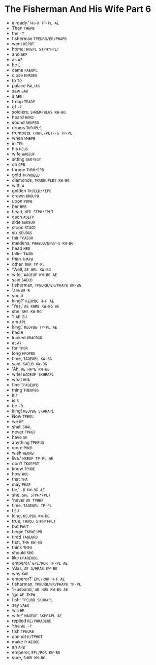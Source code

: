 # The Fisherman And His Wife Part 6

* already.' `HR-R TP-PL AE`
* Then `THEPB`
* the `-T`
* fisherman `TPEURB/ER/PHAPB`
* went `WEPBT`
* home; `HOEPL STPH*FPLT`
* and `SKP`
* as `AZ`
* he `E`
* came `KAEUPL`
* close `KHROES`
* to `TO`
* palace `PAL/AS`
* saw `SAU`
* a `AEU`
* troop `TRAOP`
* of `-F`
* soldiers, `SHRERPBLGS KW-BG`
* heard `HERD`
* sound `SOUPBD`
* drums `TKRUPLS`
* trumpets. `TRUPL/PET/-S TP-PL`
* when `WHEPB`
* in `TPH`
* his `HEUS`
* wife `WAOEUF`
* sitting `SAO*EGT`
* on `OPB`
* throne `THRO*EPB`
* gold `TKPWOELD`
* diamonds, `TKAOEUPLDZ KW-BG`
* with `W`
* golden `TKOELD/*EPB`
* crown `KROUPB`
* upon `POPB`
* her `HER`
* head; `HED STPH*FPLT`
* each `AOEFP`
* side `SAOEUD`
* stood `STAOD`
* six `SEUBGS`
* fair `TPAEUR`
* maidens, `PHAEUD/EPB/-S KW-BG`
* head `HED`
* taller `TAURL`
* than `THAPB`
* other. `OER TP-PL`
* 'Well, `AE WEL KW-BG`
* wife,' `WAOEUF KW-BG AE`
* said `SAEUD`
* fisherman, `TPEURB/ER/PHAPB KW-BG`
* 'are `AE R`
* you `U`
* king?' `KEUPBG H-F AE`
* 'Yes,' `AE KWRE KW-BG AE`
* she, `SHE KW-BG`
* 'I `AE EU`
* am `APL`
* king.' `KEUPBG TP-PL AE`
* had `H`
* looked `HRAOBGD`
* at `AT`
* for `TPOR`
* long `HROPBG`
* time, `TAOEUPL KW-BG`
* said, `SAEUD KW-BG`
* 'Ah, `AE HA*E KW-BG`
* wife! `WAOEUF SKHRAPL`
* what `WHA`
* fine `TPAOEUPB`
* thing `THEUPBG`
* it `T`
* is `S`
* be `-B`
* king! `KEUPBG SKHRAPL`
* Now `TPHOU`
* we `WE`
* shall `SHAL`
* never `TPHEF`
* have `SR`
* anything `TPHEUG`
* more `PHOR`
* wish `WEURB`
* live.' `HREUF TP-PL AE`
* don't `TKOEPBT`
* know `TPHOE`
* how `HOU`
* that `THA`
* may `PHAE`
* be,' `-B KW-BG AE`
* she; `SHE STPH*FPLT`
* 'never `AE TPHEF`
* time. `TAOEUPL TP-PL`
* I `EU`
* king, `KEUPBG KW-BG`
* true; `TRAOU STPH*FPLT`
* but `PWUT`
* begin `TKPWEUPB`
* tired `TAOEURD`
* that, `THA KW-BG`
* think `THEU`
* should `SHO`
* like `HRAOEUBG`
* emperor.' `EPL/ROR TP-PL AE`
* 'Alas, `AE A/HRAS KW-BG`
* why `KWR`
* emperor?' `EPL/ROR H-F AE`
* fisherman. `TPEURB/ER/PHAPB TP-PL`
* 'Husband,' `AE HUS KW-BG AE`
* 'go `AE TKPW`
* fish! `TPEURB SKHRAPL`
* say `SAEU`
* will `HR`
* wife!' `WAOEUF SKHRAPL AE`
* replied `RE/PHRAOEUD`
* 'the `AE -T`
* fish `TPEURB`
* cannot `K/TPHOT`
* make `PHAEUBG`
* an `APB`
* emperor, `EPL/ROR KW-BG`
* sure, `SHUR KW-BG`
